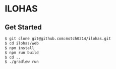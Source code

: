 # ILOHAS

## Get Started

```bash
$ git clone git@github.com:motch0214/ilohas.git
$ cd ilohas/web
$ npm install
$ npm run build
$ cd ..
$ ./gradlew run
```
